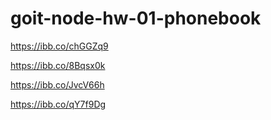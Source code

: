 # goit-node-hw-01-phonebook

https://ibb.co/chGGZq9

https://ibb.co/8Bqsx0k

https://ibb.co/JvcV66h

https://ibb.co/qY7f9Dg

